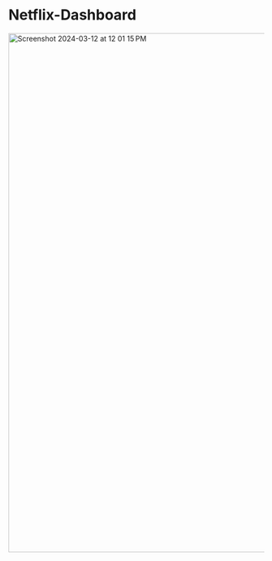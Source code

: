 # Netflix-Dashboard
<img width="1020" alt="Screenshot 2024-03-12 at 12 01 15 PM" src="https://github.com/shashankks0709/Netflix-Dashboard/assets/71184502/d8bbf30b-7017-4fdc-9daf-3df98f7e9d49">
